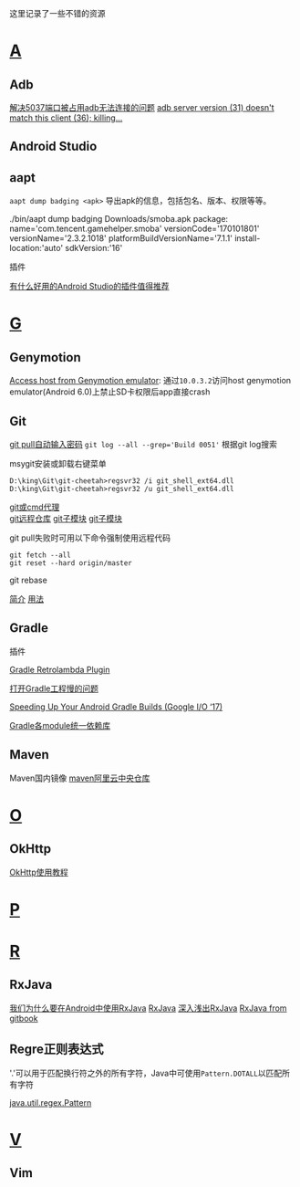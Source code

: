 这里记录了一些不错的资源
# [A](#)
## Adb
[解决5037端口被占用adb无法连接的问题](http://www.tuicool.com/articles/VJFZn2M) 
[adb server version (31) doesn't match this client (36); killing...](http://blog.csdn.net/rodulf/article/details/51939974)

## Android Studio

## aapt
`aapt dump badging <apk>` 导出apk的信息，包括包名、版本、权限等等。

./bin/aapt dump badging Downloads/smoba.apk
package: name='com.tencent.gamehelper.smoba' versionCode='170101801' versionName='2.3.2.1018' platformBuildVersionName='7.1.1'
install-location:'auto'
sdkVersion:'16'


插件

[有什么好用的Android Studio的插件值得推荐](http://www.zhihu.com/question/28026027)

# [G](#)

## Genymotion
[Access host from Genymotion emulator](http://stackoverflow.com/questions/18463319/access-host-from-genymotion-emulator): 通过`10.0.3.2`访问host 
genymotion emulator(Android 6.0)上禁止SD卡权限后app直接crash

## Git
[git pull自动输入密码](http://www.cnblogs.com/dudu/archive/2011/07/06/git_save_username_password.html) 
`git log --all --grep='Build 0051'` 根据git log搜索

msygit安装或卸载右键菜单 

```
D:\king\Git\git-cheetah>regsvr32 /i git_shell_ext64.dll
D:\king\Git\git-cheetah>regsvr32 /u git_shell_ext64.dll
```

[git或cmd代理](http://jerrychia.com/2015/03/30/hexo-how-to-set-http-proxy/)  
[git远程仓库](https://git-scm.com/book/zh/v1/Git-%E5%9F%BA%E7%A1%80-%E8%BF%9C%E7%A8%8B%E4%BB%93%E5%BA%93%E7%9A%84%E4%BD%BF%E7%94%A8)
[git子模块](https://git-scm.com/book/zh/v2/Git-%E5%B7%A5%E5%85%B7-%E5%AD%90%E6%A8%A1%E5%9D%97)
[git子模块](https://erttyy8821.gitbooks.io/android_memo/content/chapter1/SubmoduleAndModules.html)

git pull失败时可用以下命令强制使用远程代码

```
git fetch --all
git reset --hard origin/master
```

git rebase

[简介](http://blog.csdn.net/hudashi/article/details/7664631/)
[用法](http://blog.csdn.net/wangjia55/article/details/8490679)

## Gradle

插件

[Gradle Retrolambda Plugin](https://github.com/evant/gradle-retrolambda)

[打开Gradle工程慢的问题](http://blog.csdn.net/fuchaosz/article/details/51567808)

[Speeding Up Your Android Gradle Builds (Google I/O ‘17)](https://www.youtube.com/watch?v=7ll-rkLCtyk&list=PLWz5rJ2EKKc-odHd6XEaf7ykfsosYyCKp&index=31)

[Gradle各module统一依赖库](https://gist.github.com/zhEdward/c58e9eef07563963b135f036787c0e5d)

## Maven
Maven国内镜像 [maven阿里云中央仓库](http://maven.aliyun.com/nexus/content/groups/public/)

# [O](#)
## OkHttp
[OkHttp使用教程](http://www.jcodecraeer.com/a/anzhuokaifa/androidkaifa/2015/0106/2275.html)

# [P](#)

# [R](#)
## RxJava
[我们为什么要在Android中使用RxJava](http://www.imooc.com/article/3936) 
[RxJava](https://medium.com/swlh/party-tricks-with-rxjava-rxandroid-retrolambda-1b06ed7cd29c#.tqop78uai) 
[深入浅出RxJava](http://blog.csdn.net/lzyzsd/article/details/41833541) 
[RxJava from gitbook](https://asce1885.gitbooks.io/android-rd-senior-advanced/content/che_di_le_jie_rxjava_ff08_yi_ff09_ji_chu_zhi_shi.html)

## Regre正则表达式
'.'可以用于匹配换行符之外的所有字符，Java中可使用`Pattern.DOTALL`以匹配所有字符

[java.util.regex.Pattern](http://docs.oracle.com/javase/7/docs/api/java/util/regex/Pattern.html)

# [V](#)
## Vim
